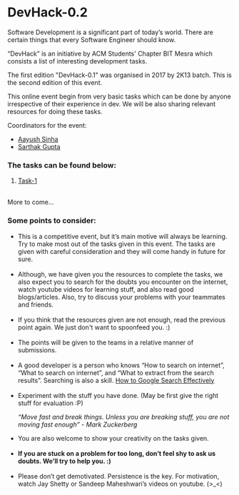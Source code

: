 # DevHack-0.2

Software Development is a significant part of today’s world. There are certain things that every Software Engineer should know.

“DevHack” is an initiative by ACM Students' Chapter BIT Mesra which consists a list of interesting development tasks.

The first edition "DevHack-0.1" was organised in 2017 by 2K13 batch. This is the second edition of this event. 

This online event begin from very basic tasks which can be done by anyone irrespective of their experience in dev. We will be also sharing relevant resources for doing these tasks.

Coordinators for the event:<ul>
<li> <a href="https://www.facebook.com/aayushsinha44">Aayush Sinha</a> </li>
<li> <a href="https://www.facebook.com/sarthakgupta072">Sarthak Gupta</a> </li>
</ul>

<h3>The tasks can be found below:</h3>
<ol>
<li><a href="https://github.com/acmbitmesra/DevHack-0.2/tree/master/task-1#task-1-local-website-hosting">Task-1</a></li>
</ol>
<br />More to come...

<h3><b>Some points to consider:</b></h3>
<ul>
<li>This is a competitive event, but it’s main motive will always be learning. Try to make most out of the tasks given in this event. The tasks are given with careful consideration and they will come handy in future for sure.</li><br />


<li>Although, we have given you the resources to complete the tasks, we also expect you to search for the doubts you encounter on the internet, watch youtube videos for learning stuff, and also read good blogs/articles. Also, try to discuss your problems with your teammates and friends.</li><br />

<li>If you think that the resources given are not enough, read the previous point again. We just don't want to spoonfeed you. :) </li><br />


<li>The points will be given to the teams in a relative manner of submissions.</li><br />


<li>A good developer is a person who knows “How to search on internet”, “What to search on internet”, and “What to extract from the search results”. Searching is also a skill.
<a href="https://blog.hubspot.com/marketing/google-advanced-search-tips">How to Google Search Effectively</a></li><br />


<li>Experiment with the stuff you have done. (May be first give the right stuff for evaluation :P)</li>

<i>“Move fast and break things. Unless you are breaking stuff, you are not moving fast enough” -  Mark Zuckerberg</i>

<li>You are also welcome to show your creativity on the tasks given.</li><br />


<li><b>If you are stuck on a problem for too long, don’t feel shy to ask us doubts. We’ll try to help you. :)</b></li><br />


<li>Please don’t get demotivated. Persistence is the key. For motivation, watch Jay Shetty or Sandeep Maheshwari’s videos on youtube. (>_<)</li><br />


</ul>
